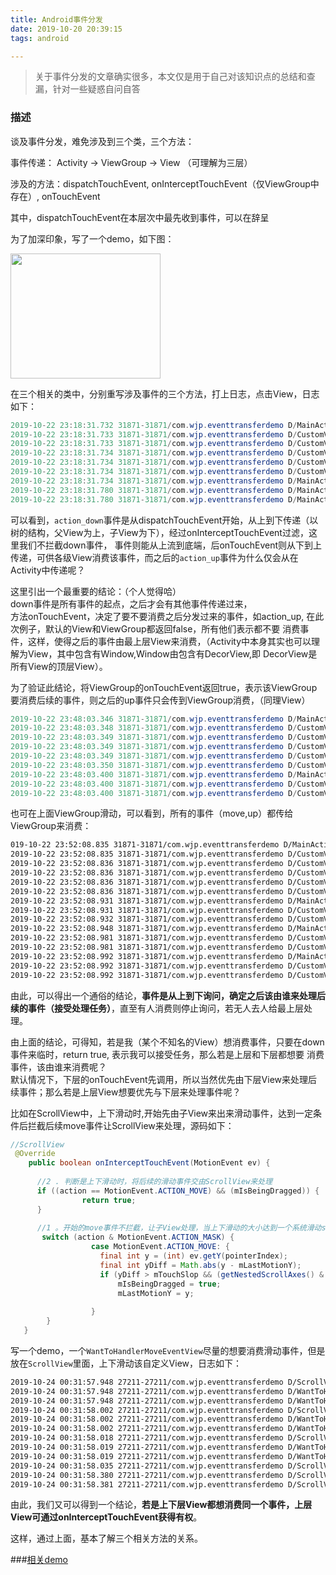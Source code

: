 ```yaml
---
title: Android事件分发
date: 2019-10-20 20:39:15
tags: android

---
```



> 关于事件分发的文章确实很多，本文仅是用于自己对该知识点的总结和查漏，针对一些疑惑自问自答


### 描述

谈及事件分发，难免涉及到三个类，三个方法：  

事件传递： Activity -> ViewGroup -> View  （可理解为三层）

涉及的方法：dispatchTouchEvent, onInterceptTouchEvent（仅ViewGroup中存在）, onTouchEvent  

其中，dispatchTouchEvent在本层次中最先收到事件，可以在辞呈


为了加深印象，写了一个demo，如下图：


<img src="/images/eventdemo1.jpg" width="240" height="200" />



在三个相关的类中，分别重写涉及事件的三个方法，打上日志，点击View，日志如下：

```java
2019-10-22 23:18:31.732 31871-31871/com.wjp.eventtransferdemo D/MainActivity: dispatchTouchEvent:down
2019-10-22 23:18:31.733 31871-31871/com.wjp.eventtransferdemo D/CustomViewGroup: dispatchTouchEvent:down
2019-10-22 23:18:31.733 31871-31871/com.wjp.eventtransferdemo D/CustomViewGroup: onInterceptTouchEvent:down
2019-10-22 23:18:31.734 31871-31871/com.wjp.eventtransferdemo D/CustomView: dispatchTouchEvent:down
2019-10-22 23:18:31.734 31871-31871/com.wjp.eventtransferdemo D/CustomView: onTouchEvent:down
2019-10-22 23:18:31.734 31871-31871/com.wjp.eventtransferdemo D/CustomViewGroup: onTouchEvent:down
2019-10-22 23:18:31.734 31871-31871/com.wjp.eventtransferdemo D/MainActivity: onTouchEvent:down
2019-10-22 23:18:31.780 31871-31871/com.wjp.eventtransferdemo D/MainActivity: dispatchTouchEvent:up
2019-10-22 23:18:31.780 31871-31871/com.wjp.eventtransferdemo D/MainActivity: onTouchEvent:up
```

可以看到，`action_down`事件是从dispatchTouchEvent开始，从上到下传递（以树的结构，父View为上，子View为下），经过onInterceptTouchEvent过滤，这里我们不拦截down事件，
事件则能从上流到底端，后onTouchEvent则从下到上传递，可供各级View消费该事件，而之后的`action_up`事件为什么仅会从在Activity中传递呢？

这里引出一个最重要的结论：（个人觉得哈）  
down事件是所有事件的起点，之后才会有其他事件传递过来，   
方法onTouchEvent，决定了要不要消费之后分发过来的事件，如action_up,  在此次例子，默认的View和ViewGroup都返回false，所有他们表示都不要
消费事件，这样，使得之后的事件由最上层View来消费，（Activity中本身其实也可以理解为View，其中包含有Window,Window由包含有DecorView,即
DecorView是所有View的顶层View）。 

为了验证此结论，将ViewGroup的onTouchEvent返回true，表示该ViewGroup要消费后续的事件，则之后的up事件只会传到ViewGroup消费，（同理View）
```java
2019-10-22 23:48:03.346 31871-31871/com.wjp.eventtransferdemo D/MainActivity: dispatchTouchEvent:down
2019-10-22 23:48:03.348 31871-31871/com.wjp.eventtransferdemo D/CustomViewGroup: dispatchTouchEvent:down
2019-10-22 23:48:03.349 31871-31871/com.wjp.eventtransferdemo D/CustomViewGroup: onInterceptTouchEvent:down
2019-10-22 23:48:03.349 31871-31871/com.wjp.eventtransferdemo D/CustomView: dispatchTouchEvent:down
2019-10-22 23:48:03.349 31871-31871/com.wjp.eventtransferdemo D/CustomView: onTouchEvent:down
2019-10-22 23:48:03.350 31871-31871/com.wjp.eventtransferdemo D/CustomViewGroup: onTouchEvent:down
2019-10-22 23:48:03.400 31871-31871/com.wjp.eventtransferdemo D/MainActivity: dispatchTouchEvent:up
2019-10-22 23:48:03.400 31871-31871/com.wjp.eventtransferdemo D/CustomViewGroup: dispatchTouchEvent:up
2019-10-22 23:48:03.400 31871-31871/com.wjp.eventtransferdemo D/CustomViewGroup: onTouchEvent:up    // up事件传给ViewGroup消费
```

也可在上面ViewGroup滑动，可以看到，所有的事件（move,up）都传给ViewGroup来消费：
```xml
019-10-22 23:52:08.835 31871-31871/com.wjp.eventtransferdemo D/MainActivity: dispatchTouchEvent:down
2019-10-22 23:52:08.835 31871-31871/com.wjp.eventtransferdemo D/CustomViewGroup: dispatchTouchEvent:down
2019-10-22 23:52:08.836 31871-31871/com.wjp.eventtransferdemo D/CustomViewGroup: onInterceptTouchEvent:down
2019-10-22 23:52:08.836 31871-31871/com.wjp.eventtransferdemo D/CustomView: dispatchTouchEvent:down
2019-10-22 23:52:08.836 31871-31871/com.wjp.eventtransferdemo D/CustomView: onTouchEvent:down
2019-10-22 23:52:08.836 31871-31871/com.wjp.eventtransferdemo D/CustomViewGroup: onTouchEvent:down  //这里返回true之后，之后的事件都给ViewGroup处理了，同时也不会传给上层（Activity消费了）
2019-10-22 23:52:08.931 31871-31871/com.wjp.eventtransferdemo D/MainActivity: dispatchTouchEvent:move
2019-10-22 23:52:08.931 31871-31871/com.wjp.eventtransferdemo D/CustomViewGroup: dispatchTouchEvent:move
2019-10-22 23:52:08.932 31871-31871/com.wjp.eventtransferdemo D/CustomViewGroup: onTouchEvent:move
2019-10-22 23:52:08.948 31871-31871/com.wjp.eventtransferdemo D/MainActivity: dispatchTouchEvent:move
2019-10-22 23:52:08.981 31871-31871/com.wjp.eventtransferdemo D/CustomViewGroup: dispatchTouchEvent:move
2019-10-22 23:52:08.981 31871-31871/com.wjp.eventtransferdemo D/CustomViewGroup: onTouchEvent:move
2019-10-22 23:52:08.992 31871-31871/com.wjp.eventtransferdemo D/MainActivity: dispatchTouchEvent:up
2019-10-22 23:52:08.992 31871-31871/com.wjp.eventtransferdemo D/CustomViewGroup: dispatchTouchEvent:up
2019-10-22 23:52:08.992 31871-31871/com.wjp.eventtransferdemo D/CustomViewGroup: onTouchEvent:up
```

由此，可以得出一个通俗的结论，**事件是从上到下询问，确定之后该由谁来处理后续的事件（接受处理任务）**，直至有人消费则停止询问，若无人去人给最上层处理。 


由上面的结论，可得知，若是我（某个不知名的View）想消费事件，只要在down事件来临时，return true, 表示我可以接受任务，那么若是上层和下层都想要
消费事件，该由谁来消费呢？  
默认情况下，下层的onTouchEvent先调用，所以当然优先由下层View来处理后续事件；那么若是上层View想要优先与下层来处理事件呢？

比如在ScrollView中，上下滑动时,开始先由子View来出来滑动事件，达到一定条件后拦截后续move事件让ScrollView来处理，源码如下：
```java
//ScrollView
 @Override
    public boolean onInterceptTouchEvent(MotionEvent ev) {
    
      //2 . 判断是上下滑动时，将后续的滑动事件交由ScrollView来处理
      if ((action == MotionEvent.ACTION_MOVE) && (mIsBeingDragged)) {
                return true;
      }
      
      //1 。开始的move事件不拦截，让子View处理，当上下滑动的大小达到一个系统滑动slop值时，（检测到用户是有意上下滑动），将isBeginDraggedd设为true
       switch (action & MotionEvent.ACTION_MASK) {
                  case MotionEvent.ACTION_MOVE: {
                    final int y = (int) ev.getY(pointerIndex);
                    final int yDiff = Math.abs(y - mLastMotionY);
                    if (yDiff > mTouchSlop && (getNestedScrollAxes() & SCROLL_AXIS_VERTICAL) == 0) {
                        mIsBeingDragged = true;
                        mLastMotionY = y;
                  
                  }
        }
   }
```

写一个demo，一个`WantToHandlerMoveEventView`尽量的想要消费滑动事件，但是放在`ScrollView`里面，上下滑动该自定义View，日志如下：  
```xml
2019-10-24 00:31:57.948 27211-27211/com.wjp.eventtransferdemo D/ScrollViewInnerAct: dispatchTouchEvent:down
2019-10-24 00:31:57.948 27211-27211/com.wjp.eventtransferdemo D/WantToHandlerMoveEventView: dispatchTouchEvent:down
2019-10-24 00:31:57.948 27211-27211/com.wjp.eventtransferdemo D/WantToHandlerMoveEventView: onTouchEvent:down
2019-10-24 00:31:58.002 27211-27211/com.wjp.eventtransferdemo D/ScrollViewInnerAct: dispatchTouchEvent:move
2019-10-24 00:31:58.002 27211-27211/com.wjp.eventtransferdemo D/WantToHandlerMoveEventView: dispatchTouchEvent:move
2019-10-24 00:31:58.002 27211-27211/com.wjp.eventtransferdemo D/WantToHandlerMoveEventView: onTouchEvent:move  //开始由该自定View消费该move事件
2019-10-24 00:31:58.018 27211-27211/com.wjp.eventtransferdemo D/ScrollViewInnerAct: dispatchTouchEvent:move
2019-10-24 00:31:58.019 27211-27211/com.wjp.eventtransferdemo D/WantToHandlerMoveEventView: dispatchTouchEvent:cancel
2019-10-24 00:31:58.019 27211-27211/com.wjp.eventtransferdemo D/WantToHandlerMoveEventView: onTouchEvent:cancel
2019-10-24 00:31:58.035 27211-27211/com.wjp.eventtransferdemo D/ScrollViewInnerAct: dispatchTouchEvent:move  //达到一定滑动距离之后，后续滑动事件都由ScrollView来消费了
2019-10-24 00:31:58.380 27211-27211/com.wjp.eventtransferdemo D/ScrollViewInnerAct: dispatchTouchEvent:move
2019-10-24 00:31:58.381 27211-27211/com.wjp.eventtransferdemo D/ScrollViewInnerAct: dispatchTouchEvent:up
```


由此，我们又可以得到一个结论，**若是上下层View都想消费同一个事件，上层View可通过onInterceptTouchEvent获得有权**。   


这样，通过上面，基本了解三个相关方法的关系。   

###[相关demo](https://github.com/wjploop/EventTransferDemo)